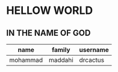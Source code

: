 # HELLOW WORLD
## IN THE NAME OF GOD

| name | family | username |
| ----- | ---- | ---- |
| mohammad | maddahi | drcactus|
